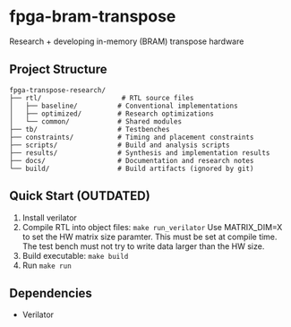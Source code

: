 # fpga-bram-transpose
Research + developing in-memory (BRAM) transpose hardware

## Project Structure

```plaintext
fpga-transpose-research/
├── rtl/                    # RTL source files
│   ├── baseline/          # Conventional implementations
│   ├── optimized/         # Research optimizations
│   └── common/            # Shared modules
├── tb/                    # Testbenches
├── constraints/           # Timing and placement constraints
├── scripts/               # Build and analysis scripts
├── results/               # Synthesis and implementation results
├── docs/                  # Documentation and research notes
└── build/                 # Build artifacts (ignored by git)
```


## Quick Start (OUTDATED)
1. Install verilator
2. Compile RTL into object files: `make run_verilator`
  Use MATRIX_DIM=X to set the HW matrix size paramter. This must be set at compile time. The test bench must not try to write data larger than the HW size.
4. Build executable: `make build`
5. Run `make run`

## Dependencies
- Verilator
